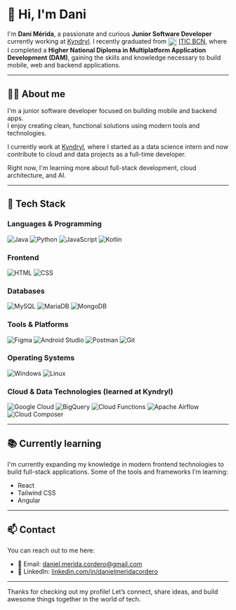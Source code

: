 # 👋 Hi, I'm Dani

I'm **Dani Mérida**, a passionate and curious **Junior Software Developer** currently working at [Kyndryl](https://www.kyndryl.com). I recently graduated from 
<a href="https://agora.xtec.cat/iticbcn/" target="_blank"><img src="https://agora.xtec.cat/iticbcn/wp-content/uploads/usu2389/2023/06/Imagotipo-1.png" width="20" style="vertical-align: middle;" /></a> [ITIC BCN](https://agora.xtec.cat/iticbcn/), where I completed a **Higher National Diploma in Multiplatform Application Development (DAM)**, gaining the skills and knowledge necessary to build mobile, web and backend applications.

---

## 👨‍💻 About me

I'm a junior software developer focused on building mobile and backend apps.  
I enjoy creating clean, functional solutions using modern tools and technologies.  

I currently work at [Kyndryl](https://www.kyndryl.com), where I started as a data science intern and now contribute to cloud and data projects as a full-time developer.  

Right now, I'm learning more about full-stack development, cloud architecture, and AI.

---

## 🚀 Tech Stack

### Languages & Programming

![Java](https://img.shields.io/badge/Java-007396?style=flat&logo=java&logoColor=white)
![Python](https://img.shields.io/badge/Python-3776AB?style=flat&logo=python&logoColor=white)
![JavaScript](https://img.shields.io/badge/JavaScript-F7DF1E?style=flat&logo=javascript&logoColor=black)
![Kotlin](https://img.shields.io/badge/Kotlin-0095D5?style=flat&logo=kotlin&logoColor=white)

### Frontend

![HTML](https://img.shields.io/badge/HTML5-E34F26?style=flat&logo=html5&logoColor=white)
![CSS](https://img.shields.io/badge/CSS3-1572B6?style=flat&logo=css3&logoColor=white)

### Databases

![MySQL](https://img.shields.io/badge/MySQL-4479A1?style=flat&logo=mysql&logoColor=white)
![MariaDB](https://img.shields.io/badge/MariaDB-003545?style=flat&logo=mariadb&logoColor=white)
![MongoDB](https://img.shields.io/badge/MongoDB-47A248?style=flat&logo=mongodb&logoColor=white)

### Tools & Platforms

![Figma](https://img.shields.io/badge/Figma-F24E1E?style=flat&logo=figma&logoColor=white)
![Android Studio](https://img.shields.io/badge/Android%20Studio-3DDC84?style=flat&logo=android-studio&logoColor=white)
![Postman](https://img.shields.io/badge/Postman-FF6C37?style=flat&logo=postman&logoColor=white)
![Git](https://img.shields.io/badge/Git-F05032?style=flat&logo=git&logoColor=white)

### Operating Systems

![Windows](https://img.shields.io/badge/Windows-0078D6?style=flat&logo=windows&logoColor=white)
![Linux](https://img.shields.io/badge/Linux-FCC624?style=flat&logo=linux&logoColor=black)

### Cloud & Data Technologies (learned at Kyndryl)

![Google Cloud](https://img.shields.io/badge/Google%20Cloud-4285F4?style=flat&logo=google-cloud&logoColor=white)
![BigQuery](https://img.shields.io/badge/BigQuery-669DF6?style=flat&logo=googlecloud&logoColor=white)
![Cloud Functions](https://img.shields.io/badge/Cloud%20Functions-4285F4?style=flat&logo=googlecloud&logoColor=white)
![Apache Airflow](https://img.shields.io/badge/Apache%20Airflow-017CEE?style=flat&logo=apache-airflow&logoColor=white)
![Cloud Composer](https://img.shields.io/badge/Cloud%20Composer-4285F4?style=flat&logo=googlecloud&logoColor=white)

---

## 📚 Currently learning

I'm currently expanding my knowledge in modern frontend technologies to build full-stack applications. Some of the tools and frameworks I’m learning:

- React
- Tailwind CSS
- Angular

---

## 📫 Contact

You can reach out to me here:

- 📧 Email: [daniel.merida.cordero@gmail.com](mailto:daniel.merida.cordero@gmail.com)
- 💼 LinkedIn: [linkedin.com/in/danielmeridacordero](https://www.linkedin.com/in/dani-m%C3%A9rida/)

---

Thanks for checking out my profile! Let’s connect, share ideas, and build awesome things together in the world of tech.
